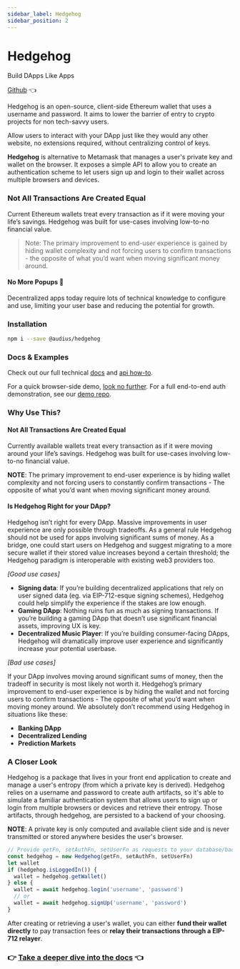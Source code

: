 ```yaml
---
sidebar_label: Hedgehog
sidebar_position: 2
---
```


# Hedgehog

Build DApps Like Apps

[Github](https://github.com/AudiusProject/hedgehog) 👈  
  
Hedgehog is an open-source, client-side Ethereum wallet that uses a username and password. It aims to lower the barrier of entry to crypto projects for non tech-savvy users.

Allow users to interact with your DApp just like they would any other website, no extensions required, without centralizing control of keys.

**Hedgehog** is alternative to Metamask that manages a user's private key and wallet on the browser. It exposes a simple API to allow you to create an authentication scheme to let users sign up and login to their wallet across multiple browsers and devices.

### Not All Transactions Are Created Equal

Current Ethereum wallets treat every transaction as if it were moving your life’s savings. Hedgehog was built for use-cases involving low-to-no financial value.

> Note: The primary improvement to end-user experience is gained by hiding wallet complexity and not forcing users to confirm transactions - the opposite of what you’d want when moving significant money around.

#### No More Popups 🦊

Decentralized apps today require lots of technical knowledge to configure and use, limiting your user base and reducing the potential for growth.

### Installation

```bash
npm i --save @audius/hedgehog
```

### Docs & Examples

Check out our full technical [docs](http://audiusproject.github.io/hedgehog-docs) and [api how-to](http://audiusproject.github.io/hedgehog-docs#how-to).

For a quick browser-side demo, [look no further](https://codesandbox.io/embed/pp9zzv2n00). For a full end-to-end auth demonstration, see our [demo repo](https://github.com/AudiusProject/audius-hedgehog-demo).

### Why Use This?

#### Not All Transactions Are Created Equal

Currently available wallets treat every transaction as if it were moving around your life’s savings. Hedgehog was built for use-cases involving low-to-no financial value.

**NOTE**: The primary improvement to end-user experience is by hiding wallet complexity and not forcing users to constantly confirm transactions - The opposite of what you’d want when moving significant money around.

#### Is Hedgehog Right for your DApp?

Hedgehog isn’t right for every DApp. Massive improvements in user experience are only possible through tradeoffs. As a general rule Hedgehog should not be used for apps involving significant sums of money. As a bridge, one could start users on Hedgehog and suggest migrating to a more secure wallet if their stored value increases beyond a certain threshold; the Hedgehog paradigm is interoperable with existing web3 providers too.

_\[Good use cases\]_

* **Signing data**: If you’re building decentralized applications that rely on user signed data \(eg. via EIP-712-esque signing schemes\), Hedgehog could help simplify the experience if the stakes are low enough.
* **Gaming DApp**: Nothing ruins fun as much as signing transactions. If you’re building a gaming DApp that doesn’t use significant financial assets, improving UX is key.
* **Decentralized Music Player**: If you’re building consumer-facing DApps, Hedgehog will dramatically improve user experience and significantly increase your potential userbase.

_\[Bad use cases\]_

If your DApp involves moving around significant sums of money, then the tradeoff in security is most likely not worth it. Hedgehog’s primary improvement to end-user experience is by hiding the wallet and not forcing users to confirm transactions - The opposite of what you’d want when moving money around. We absolutely don’t recommend using Hedgehog in situations like these:

* **Banking DApp**
* **Decentralized Lending**
* **Prediction Markets**

### A Closer Look

Hedgehog is a package that lives in your front end application to create and manage a user's entropy \(from which a private key is derived\). Hedgehog relies on a username and password to create auth artifacts, so it's able to simulate a familiar authentication system that allows users to sign up or login from multiple browsers or devices and retrieve their entropy. Those artifacts, through hedgehog, are persisted to a backend of your choosing.

**NOTE**: A private key is only computed and available client side and is never transmitted or stored anywhere besides the user's browser.

```javascript
// Provide getFn, setAuthFn, setUserFn as requests to your database/backend service (more details in docs).
const hedgehog = new Hedgehog(getFn, setAuthFn, setUserFn)
let wallet
if (hedgehog.isLoggedIn()) {
  wallet = hedgehog.getWallet()
} else {
  wallet = await hedgehog.login('username', 'password')
  // or
  wallet = await hedgehog.signUp('username', 'password')
}
```

After creating or retrieving a user's wallet, you can either **fund their wallet directly** to pay transaction fees or **relay their transactions through a EIP-712 relayer**.  


### 👉 [Take a deeper dive into the docs](https://audiusproject.github.io/hedgehog-docs/#installation) 👈
